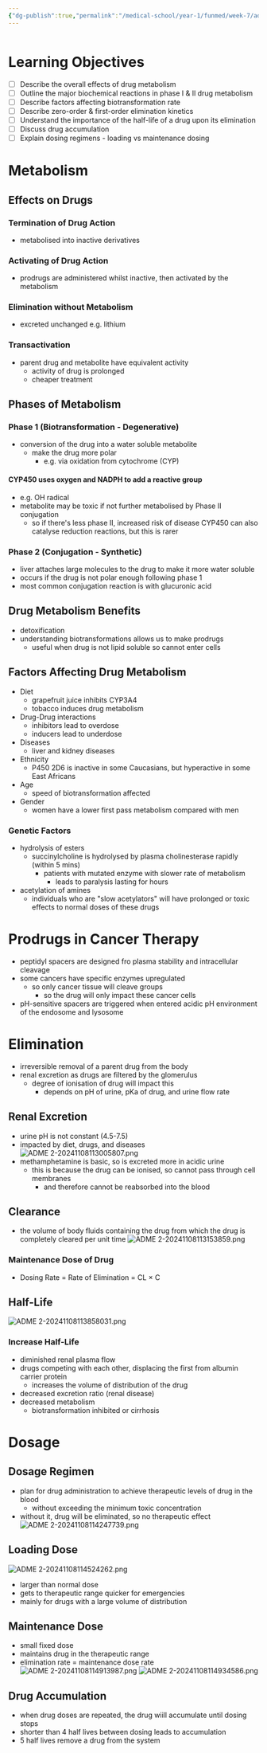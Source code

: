 ```yaml
---
{"dg-publish":true,"permalink":"/medical-school/year-1/funmed/week-7/adme-2/","tags":["funmed"]}
---
```


```table-of-contents
```
# Learning Objectives
- [ ] Describe the overall effects of drug metabolism
- [ ] Outline the major biochemical reactions in phase I & Il drug metabolism
- [ ] Describe factors affecting biotransformation rate
- [ ] Describe zero-order & first-order elimination kinetics
- [ ] Understand the importance of the half-life of a drug upon its elimination
- [ ] Discuss drug accumulation
- [ ] Explain dosing regimens - loading vs maintenance dosing

# Metabolism
## Effects on Drugs
### Termination of Drug Action
- metabolised into inactive derivatives
### Activating of Drug Action
- prodrugs are administered whilst inactive, then activated by the metabolism
### Elimination without Metabolism
- excreted unchanged e.g. lithium
### Transactivation
- parent drug and metabolite have equivalent activity
	- activity of drug is prolonged
	- cheaper treatment

## Phases of Metabolism
### Phase 1 (Biotransformation - Degenerative)
- conversion of the drug into a water soluble metabolite
	- make the drug more polar
		- e.g. via oxidation from cytochrome (CYP)

#### CYP450 uses oxygen and NADPH to add a reactive group
- e.g. OH radical
- metabolite may be toxic if not further metabolised by Phase II conjugation
	- so if there's less phase II, increased risk of disease
CYP450 can also catalyse reduction reactions, but this is rarer

### Phase 2 (Conjugation - Synthetic)
- liver attaches large molecules to the drug to make it more water soluble
- occurs if the drug is not polar enough following phase 1
- most common conjugation reaction is with glucuronic acid

## Drug Metabolism Benefits
- detoxification
- understanding biotransformations allows us to make prodrugs
	- useful when drug is not lipid soluble so cannot enter cells

## Factors Affecting Drug Metabolism
- Diet
	- grapefruit juice inhibits CYP3A4
	- tobacco induces drug metabolism
- Drug-Drug interactions
	- inhibitors lead to overdose
	- inducers lead to underdose
- Diseases
	- liver and kidney diseases
- Ethnicity
	- P450 2D6 is inactive in some Caucasians, but hyperactive in some East Africans
- Age
	- speed of biotransformation affected
- Gender
	- women have a lower first pass metabolism compared with men

### Genetic Factors
- hydrolysis of esters
	- succinylcholine is hydrolysed by plasma cholinesterase rapidly (within 5 mins)
		- patients with mutated enzyme with slower rate of metabolism
			- leads to paralysis lasting for hours
- acetylation of amines
	- individuals who are "slow acetylators" will have prolonged or toxic effects to normal doses of these drugs

# Prodrugs in Cancer Therapy
- peptidyl spacers are designed fro plasma stability and intracellular cleavage
- some cancers have specific enzymes upregulated
	- so only cancer tissue will cleave groups
		- so the drug will only impact these cancer cells
- pH-sensitive spacers are triggered when entered acidic pH environment of the endosome and lysosome

# Elimination
- irreversible removal of a parent drug from the body
- renal excretion as drugs are filtered by the glomerulus
	- degree of ionisation of drug will impact this
		- depends on pH of urine, pKa of drug, and urine flow rate

## Renal Excretion
- urine pH is not constant (4.5-7.5)
- impacted by diet, drugs, and diseases
![ADME 2-20241108113005807.png](/img/user/Medical%20School/Year%201/funmed/week%207/attachments/ADME%202-20241108113005807.png)
- methamphetamine is basic, so is excreted more in acidic urine
	- this is because the drug can be ionised, so cannot pass through cell membranes
		- and therefore cannot be reabsorbed into the blood

## Clearance
- the volume of body fluids containing the drug from which the drug is completely cleared per unit time
![ADME 2-20241108113153859.png](/img/user/Medical%20School/Year%201/funmed/week%207/attachments/ADME%202-20241108113153859.png)
### Maintenance Dose of Drug
- Dosing Rate = Rate of Elimination = CL × C

## Half-Life
![ADME 2-20241108113858031.png](/img/user/Medical%20School/Year%201/funmed/week%207/attachments/ADME%202-20241108113858031.png)

### Increase Half-Life
- diminished renal plasma flow
- drugs competing with each other, displacing the first from albumin carrier protein
	- increases the volume of distribution of the drug
- decreased excretion ratio (renal disease)
- decreased metabolism
	- biotransformation inhibited or cirrhosis

# Dosage
## Dosage Regimen
- plan for drug administration to achieve therapeutic levels of drug in the blood
	- without exceeding the minimum toxic concentration
- without it, drug will be eliminated, so no therapeutic effect
![ADME 2-20241108114247739.png](/img/user/Medical%20School/Year%201/funmed/week%207/attachments/ADME%202-20241108114247739.png)

## Loading Dose
![ADME 2-20241108114524262.png](/img/user/Medical%20School/Year%201/funmed/week%207/attachments/ADME%202-20241108114524262.png)
- larger than normal dose
- gets to therapeutic range quicker for emergencies
- mainly for drugs with a large volume of distribution
## Maintenance Dose
- small fixed dose
- maintains drug in the therapeutic range
- elimination rate = maintenance dose rate
![ADME 2-20241108114913987.png](/img/user/Medical%20School/Year%201/funmed/week%207/attachments/ADME%202-20241108114913987.png)
![ADME 2-20241108114934586.png](/img/user/Medical%20School/Year%201/funmed/week%207/attachments/ADME%202-20241108114934586.png)

## Drug Accumulation
- when drug doses are repeated, the drug wiill accumulate until dosing stops
- shorter than 4 half lives between dosing leads to accumulation
- 5 half lives remove a drug from the system